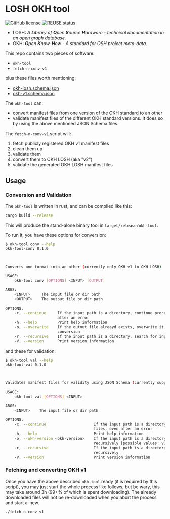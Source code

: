 <!--
SPDX-FileCopyrightText: 2021 Robin Vobruba <hoijui.quaero@gmail.com>

SPDX-License-Identifier: CC0-1.0
-->

# LOSH OKH tool

[![GitHub license](
    https://img.shields.io/github/license/OPEN-NEXT/LOSH-OKH-tool.svg?style=flat)](
    ./LICENSE)
[![REUSE status](
    https://api.reuse.software/badge/github.com/OPEN-NEXT/LOSH-OKH-tool)](
    https://api.reuse.software/info/github.com/OPEN-NEXT/LOSH-OKH-tool)

* LOSH: _A **L**ibrary of **O**pen **S**ource **H**ardware -
  technical documentation in an open graph database._
* OKH: _**O**pen **K**now-**H**ow - A standard for OSH project meta-data._

This repo contains two pieces of software:

* `okh-tool`
* `fetch-n-conv-v1`

plus these files worth mentioning:

* [okh-losh.schema.json](src/okh-losh.schema.json)
* [okh-v1.schema.json](src/okh-v1.schema.json)

The `okh-tool` can:

* convert manifest files from one version of the OKH standard to an other
* validate manifest files of the different OKH standard versions.
  It does so by using the above mentioned JSON Schema files.

The `fetch-n-conv-v1` script will:

1. fetch publicly registered OKH v1 manifest files
2. clean them up
3. validate them
4. convert them to OKH LOSH (aka "v2")
5. validate the generated OKH LOSH manifest files

## Usage

### Conversion and Validation

The `okh-tool` is written in rust, and can be compiled like this:

```bash
cargo build --release
```

This will produce the stand-alone binary tool in `target/release/okh-tool`.

To run it, you have these options for conversion:

```bash
$ okh-tool conv --help
okh-tool-conv 0.1.0



Converts one format into an other (currently only OKH-v1 to OKH-LOSH)

USAGE:
    okh-tool conv [OPTIONS] <INPUT> [OUTPUT]

ARGS:
    <INPUT>     The input file or dir path
    <OUTPUT>    The output file or dir path

OPTIONS:
    -c, --continue     If the input path is a directory, continue processing further files, even
                       after an error
    -h, --help         Print help information
    -o, --overwrite    If the outout file alreayd exists, overwrite it, instead of skipping the
                       conversion
    -r, --recursive    If the input path is a directory, search for input files recursively
    -V, --version      Print version information
```

and these for validation:

```bash
$ okh-tool val --help
okh-tool-val 0.1.0



Validates manifest files for validity using JSON Schema (currently supports OKH-v1 and OKH-LOSH)

USAGE:
    okh-tool val [OPTIONS] <INPUT>

ARGS:
    <INPUT>    The input file or dir path

OPTIONS:
    -c, --continue                     If the input path is a directory, continue processing further
                                       files, even after an error
    -h, --help                         Print help information
    -o, --okh-version <okh-version>    If the input path is a directory, search for input files
                                       recursively [possible values: v1, losh]
    -r, --recursive                    If the input path is a directory, search for input files
                                       recursively
    -V, --version                      Print version information
```

### Fetching and converting OKH v1

Once you have the above described `okh-tool` ready
(it is required by this script),
you may just start the whole process like follows;
but be wary, this may take around 3h
(99+% of which is spent downloading).
The already downloaded files will not be re-downloaded
when you abort the process and start a-new.

```bash
./fetch-n-conv-v1
```
